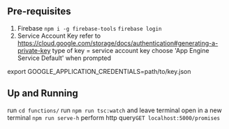 ## Pre-requisites

1.  Firebase
    `npm i -g firebase-tools`
    `firebase login`
2.  Service Account Key
    refer to https://cloud.google.com/storage/docs/authentication#generating-a-private-key
    type of key = service account key
    choose 'App Engine Service Default' when prompted

export GOOGLE_APPLICATION_CREDENTIALS=path/to/key.json

## Up and Running

run `cd functions/`
run `npm run tsc:watch` and leave terminal open
in a new terminal `npm run serve-h`
perform http query`GET localhost:5000/promises`
